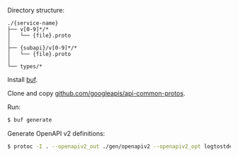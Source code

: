Directory structure:
```
./{service-name}
├── v[0-9]*/*
│   └── {file}.proto
│
├── {subapi}/v[0-9]*/*
│   └── {file}.proto
│
└── types/*
```


Install [buf](https://docs.buf.build/).

Clone and copy [github.com/googleapis/api-common-protos](https://github.com/googleapis/api-common-protos).

Run:
```bash
$ buf generate
```

Generate OpenAPI v2 definitions:
```bash
$ protoc -I . --openapiv2_out ./gen/openapiv2 --openapiv2_opt logtostderr=true echo/v1/echo.proto
```
